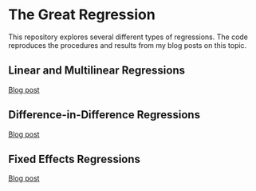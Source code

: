 # The Great Regression

This repository explores several different types of regressions. The code reproduces the procedures and results from my blog posts on this topic.

## Linear and Multilinear Regressions

<a href="https://blog.devgenius.io/the-great-regression-with-python-linear-and-multilinear-regressions-3ad0d7f3d7f7">Blog post</a>

## Difference-in-Difference Regressions

<a href="https://medium.com/@patthie/the-great-regression-with-python-difference-in-difference-regressions-c2e8ac980857">Blog post</a>

## Fixed Effects Regressions

<a href="https://medium.com/@patthie/the-great-regression-with-python-fixed-effect-regressions-4f17688e9ae8">Blog post</a>
